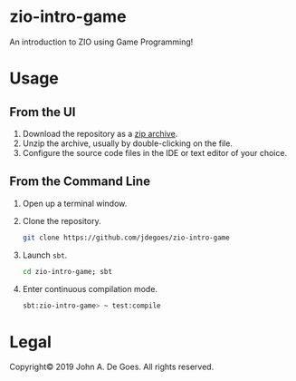 # zio-intro-game

An introduction to ZIO using Game Programming!

# Usage

## From the UI

1. Download the repository as a [zip archive](https://github.com/jdegoes/zio-intro-game/archive/master.zip).
2. Unzip the archive, usually by double-clicking on the file.
3. Configure the source code files in the IDE or text editor of your choice.

## From the Command Line

1. Open up a terminal window.

2. Clone the repository.

    ```bash
    git clone https://github.com/jdegoes/zio-intro-game
    ```
5. Launch `sbt`.

    ```bash
    cd zio-intro-game; sbt
    ```
6. Enter continuous compilation mode.

    ```bash
    sbt:zio-intro-game> ~ test:compile
    ```

# Legal

Copyright&copy; 2019 John A. De Goes. All rights reserved.
